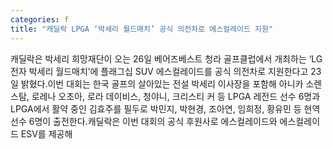 ```yaml
---
categories: f
title: "캐딜락 LPGA ‘박세리 월드매치’ 공식 의전차로 에스컬레이드 지원"
---
```

캐딜락은 박세리 희망재단이 오는 26일 베어즈베스트 청라 골프클럽에서 개최하는 ‘LG전자 박세리 월드매치’에 플래그십 SUV 에스컬레이드를 공식 의전차로 지원한다고 23일 밝혔다.이번 대회는 한국 골프의 살아있는 전설 박세리 이사장을 포함해 아니카 소렌스탐, 로레나 오초아, 로라 데이비스, 청야니, 크리스티 커 등 LPGA 레전드 선수 6명과 LPGA에서 활약 중인 김효주를 필두로 박민지, 박현경, 조아연, 임희정, 황유민 등 현역 선수 6명이 출전한다.캐딜락은 이번 대회의 공식 후원사로 에스컬레이드와 에스컬레이드 ESV를 제공해